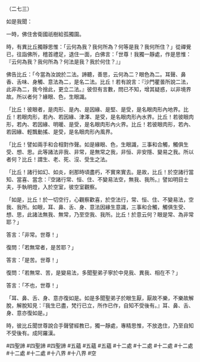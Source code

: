 （二七三）

如是我聞：

一時，佛住舍衛國祇樹給孤獨園。

時，有異比丘獨靜思惟：「云何為我？我何所為？何等是我？我何所住？」從禪覺已，往詣佛所，稽首禮足，退住一面，白佛言：「世尊！我獨一靜處，作是思惟：『云何為我？我何所為？何法是我？我於何住？』」

佛告比丘：「今當為汝說於二法。諦聽，善思，云何為二？眼色為二。耳聲、鼻香、舌味、身觸、意法為二，是名二法。比丘！若有說言：『沙門瞿曇所說二法，此非為二，我今捨此，更立二法。』彼但有言數，問已不知，增其疑惑，以非境界故。所以者何？緣眼、色，生眼識。

「比丘！彼眼者，是肉形、是內、是因緣、是堅、是受，是名眼肉形內地界。比丘！若眼肉形，若內、若因緣、津澤、是受，是名眼肉形內水界。比丘！若彼眼肉形，若內、若因緣、明暖、是受，是名眼肉形內火界。比丘！若彼眼肉形，若內、若因緣、輕飄動搖、是受，是名眼肉形內風界。

「比丘！譬如兩手和合相對作聲。如是緣眼、色，生眼識，三事和合觸，觸俱生受、想、思。此等諸法非我、非常，是無常之我，非恒、非安隱、變易之我。所以者何？比丘！謂生、老、死、沒、受生之法。

「比丘！諸行如幻、如炎，剎那時頃盡朽，不實來實去。是故，比丘！於空諸行當知、當喜、當念：『空諸行常、恒、住、不變易法空，無我、我所。』譬如明目士夫，手執明燈，入於空室，彼空室觀察。

「如是，比丘！於一切空行，心觀察歡喜，於空法行，常、恒、住、不變易法，空我、我所。如眼，耳、鼻、舌、身、意法因緣生意識，三事和合觸，觸俱生受、想、思，此諸法無我、無常，乃至空我、我所。比丘！於意云何？眼是常、為非常耶？」

答言：「非常。世尊！」

復問：「若無常者，是苦耶？」

答言：「是苦。世尊！」

復問：「若無常、苦，是變易法，多聞聖弟子寧於中見我、異我、相在不？」

答言：「不也，世尊！」

「耳、鼻、舌、身、意亦復如是。如是多聞聖弟子於眼生厭，厭故不樂，不樂故解脫，解脫知見：『我生已盡，梵行已立，所作已作，自知不受後有。』耳、鼻、舌、身、意亦復如是。」

時，彼比丘聞世尊說合手聲譬經教已，獨一靜處，專精思惟，不放逸住，乃至自知不受後有。成阿羅漢。



#四聖諦
#四聖諦
#四聖諦
#五蘊
#五蘊
#五蘊
#十二處
#十二處
#十二處
#十二處
#十二處
#十二處
#十八界
#十八界
#空
